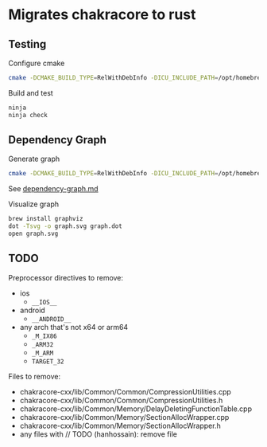 # Migrates chakracore to rust

## Testing

Configure cmake

```sh
cmake -DCMAKE_BUILD_TYPE=RelWithDebInfo -DICU_INCLUDE_PATH=/opt/homebrew/opt/icu4c/include -DDISABLE_JIT=ON -GNinja -DCMAKE_CXX_COMPILER=clang++ -DCMAKE_C_COMPILER=clang ..
```

Build and test

```sh
ninja
ninja check
```

## Dependency Graph

Generate graph

```sh
cmake -DCMAKE_BUILD_TYPE=RelWithDebInfo -DICU_INCLUDE_PATH=/opt/homebrew/opt/icu4c/include -DDISABLE_JIT=ON -GNinja -DCMAKE_CXX_COMPILER=clang++ -DCMAKE_C_COMPILER=clang --graphviz=graph.dot ..
```

See [dependency-graph.md](./dependency-graph.md)

Visualize graph

```sh
brew install graphviz
dot -Tsvg -o graph.svg graph.dot
open graph.svg
```

## TODO

Preprocessor directives to remove:
- ios
  - `__IOS__`
- android
  - `__ANDROID__`
- any arch that's not x64 or arm64
  - `_M_IX86`
  - `_ARM32`
  - `_M_ARM`
  - `TARGET_32`

Files to remove:
- chakracore-cxx/lib/Common/Common/CompressionUtilities.cpp
- chakracore-cxx/lib/Common/Common/CompressionUtilities.h
- chakracore-cxx/lib/Common/Memory/DelayDeletingFunctionTable.cpp
- chakracore-cxx/lib/Common/Memory/SectionAllocWrapper.cpp
- chakracore-cxx/lib/Common/Memory/SectionAllocWrapper.h
- any files with // TODO (hanhossain): remove file